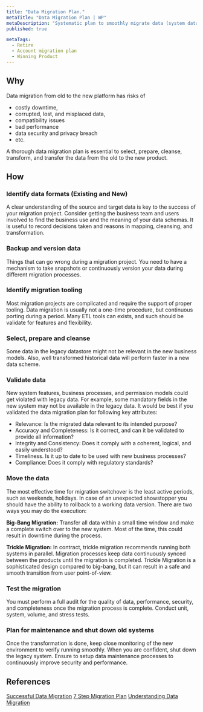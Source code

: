 ```yaml
---
title: "Data Migration Plan."
metaTitle: "Data Migration Plan | WP"
metaDescription: "Systematic plan to smoothly migrate data (system data, users, user data, etc.) from the old platform to a new platform with feature compatibility. Have a migration strategy."
published: true

metaTags:
  - Retire
  - Account migration plan
  - Winning Product
---
```


## Why

Data migration from old to the new platform has risks of

- costly downtime,
- corrupted, lost, and misplaced data,
- compatibility issues
- bad performance
- data security and privacy breach
- etc.

A thorough data migration plan is essential to select, prepare, cleanse, transform, and transfer the data from the old to the new product.

## How

### Identify data formats (Existing and New)

A clear understanding of the source and target data is key to the success of your migration project. Consider getting the business team and users involved to find the business use and the meaning of your data schemas. It is useful to record decisions taken and reasons in mapping, cleansing, and transformation.

### Backup and version data

Things that can go wrong during a migration project. You need to have a mechanism to take snapshots or continuously version your data during different migration processes.

### Identify migration tooling

Most migration projects are complicated and require the support of proper tooling. Data migration is usually not a one-time procedure, but continuous porting during a period. Many ETL tools can exists, and such should be validate for features and flexibility.

### Select, prepare and cleanse

Some data in the legacy datastore might not be relevant in the new business models. Also, well transformed historical data will perform faster in a new data scheme.

### Validate data

New system features, business processes, and permission models could get violated with legacy data. For example, some mandatory fields in the new system may not be available in the legacy data. It would be best if you validated the data migration plan for following key attributes:

- Relevance: Is the migrated data relevant to its intended purpose?
- Accuracy and Completeness: Is it correct, and can it be validated to provide all information?
- Integrity and Consistency: Does it comply with a coherent, logical, and easily understood?
- Timeliness. Is it up to date to be used with new business processes?
- Compliance: Does it comply with regulatory standards?

### Move the data

The most effective time for migration switchover is the least active periods, such as weekends, holidays. In case of an unexpected showstopper you should have the ability to rollback to a working data version.
There are two ways you may do the execution:

**Big-Bang Migration:** Transfer all data within a small time window and make a complete switch over to the new system. Most of the time, this could result in downtime during the process.

**Trickle Migration:** In contract, trickle migration recommends running both systems in parallel. Migration processes keep data continuously synced between the products until the migration is completed. Trickle Migration is a sophisticated design compared to big-bang, but it can result in a safe and smooth transition from user point-of-view.

### Test the migration

You must perform a full audit for the quality of data, performance, security, and completeness once the migration process is complete. Conduct unit, system, volume, and stress tests.

### Plan for maintenance and shut down old systems

Once the transformation is done, keep close monitoring of the new environment to verify running smoothly. When you are confident, shut down the legacy system. Ensure to setup data maintenance processes to continuously improve security and performance.

## References

[Successful Data Migration](https://www.oracle.com/technetwork/middleware/oedq/successful-data-migration-wp-1555708.pdf)
[7 Step Migration Plan](https://nordic-backup.com/blog/7-steps-data-migration-plan/)
[Understanding Data Migration](https://www.talend.com/resources/understanding-data-migration-strategies-best-practices/)
